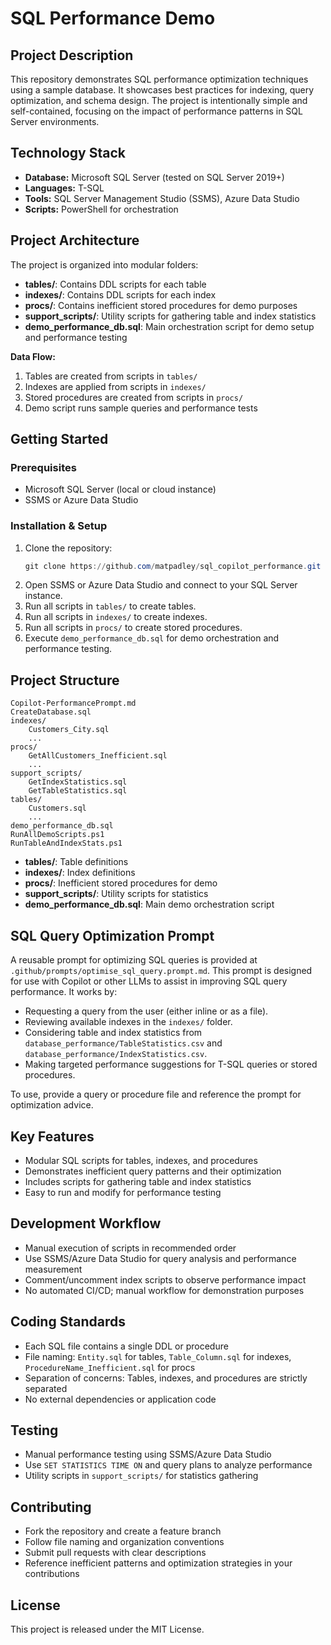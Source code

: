 # SQL Performance Demo

## Project Description
This repository demonstrates SQL performance optimization techniques using a sample database. It showcases best practices for indexing, query optimization, and schema design. The project is intentionally simple and self-contained, focusing on the impact of performance patterns in SQL Server environments.

## Technology Stack
- **Database:** Microsoft SQL Server (tested on SQL Server 2019+)
- **Languages:** T-SQL
- **Tools:** SQL Server Management Studio (SSMS), Azure Data Studio
- **Scripts:** PowerShell for orchestration

## Project Architecture
The project is organized into modular folders:
- **tables/**: Contains DDL scripts for each table
- **indexes/**: Contains DDL scripts for each index
- **procs/**: Contains inefficient stored procedures for demo purposes
- **support_scripts/**: Utility scripts for gathering table and index statistics
- **demo_performance_db.sql**: Main orchestration script for demo setup and performance testing

**Data Flow:**
1. Tables are created from scripts in `tables/`
2. Indexes are applied from scripts in `indexes/`
3. Stored procedures are created from scripts in `procs/`
4. Demo script runs sample queries and performance tests

## Getting Started
### Prerequisites
- Microsoft SQL Server (local or cloud instance)
- SSMS or Azure Data Studio

### Installation & Setup
1. Clone the repository:
   ```powershell
   git clone https://github.com/matpadley/sql_copilot_performance.git
   ```
2. Open SSMS or Azure Data Studio and connect to your SQL Server instance.
3. Run all scripts in `tables/` to create tables.
4. Run all scripts in `indexes/` to create indexes.
5. Run all scripts in `procs/` to create stored procedures.
6. Execute `demo_performance_db.sql` for demo orchestration and performance testing.

## Project Structure
```
Copilot-PerformancePrompt.md
CreateDatabase.sql
indexes/
    Customers_City.sql
    ...
procs/
    GetAllCustomers_Inefficient.sql
    ...
support_scripts/
    GetIndexStatistics.sql
    GetTableStatistics.sql
tables/
    Customers.sql
    ...
demo_performance_db.sql
RunAllDemoScripts.ps1
RunTableAndIndexStats.ps1
```
- **tables/**: Table definitions
- **indexes/**: Index definitions
- **procs/**: Inefficient stored procedures for demo
- **support_scripts/**: Utility scripts for statistics
- **demo_performance_db.sql**: Main demo orchestration script

## SQL Query Optimization Prompt

A reusable prompt for optimizing SQL queries is provided at `.github/prompts/optimise_sql_query.prompt.md`. This prompt is designed for use with Copilot or other LLMs to assist in improving SQL query performance. It works by:

- Requesting a query from the user (either inline or as a file).
- Reviewing available indexes in the `indexes/` folder.
- Considering table and index statistics from `database_performance/TableStatistics.csv` and `database_performance/IndexStatistics.csv`.
- Making targeted performance suggestions for T-SQL queries or stored procedures.

To use, provide a query or procedure file and reference the prompt for optimization advice.

## Key Features
- Modular SQL scripts for tables, indexes, and procedures
- Demonstrates inefficient query patterns and their optimization
- Includes scripts for gathering table and index statistics
- Easy to run and modify for performance testing

## Development Workflow
- Manual execution of scripts in recommended order
- Use SSMS/Azure Data Studio for query analysis and performance measurement
- Comment/uncomment index scripts to observe performance impact
- No automated CI/CD; manual workflow for demonstration purposes

## Coding Standards
- Each SQL file contains a single DDL or procedure
- File naming: `Entity.sql` for tables, `Table_Column.sql` for indexes, `ProcedureName_Inefficient.sql` for procs
- Separation of concerns: Tables, indexes, and procedures are strictly separated
- No external dependencies or application code

## Testing
- Manual performance testing using SSMS/Azure Data Studio
- Use `SET STATISTICS TIME ON` and query plans to analyze performance
- Utility scripts in `support_scripts/` for statistics gathering

## Contributing
- Fork the repository and create a feature branch
- Follow file naming and organization conventions
- Submit pull requests with clear descriptions
- Reference inefficient patterns and optimization strategies in your contributions

## License
This project is released under the MIT License.
